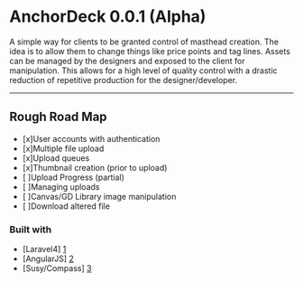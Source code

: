 # AnchorDeck 0.0.1 (Alpha)

A simple way for clients to be granted control of masthead creation. The idea is to allow them to change things like price points and tag lines.  Assets can be managed by the designers and exposed to the client for manipulation. This allows for a high level of quality control with a drastic reduction of repetitive production for the designer/developer.

---------------------------------------

## Rough Road Map

- [x]User accounts with authentication
- [x]Multiple file upload
- [x]Upload queues
- [x]Thumbnail creation (prior to upload)
- [ ]Upload Progress (partial)
- [ ]Managing uploads
- [ ]Canvas/GD Library image manipulation
- [ ]Download altered file



### Built with

*  [Laravel4] [1]
*  [AngularJS] [2]
*  [Susy/Compass] [3]

  [1]: http://four.laravel.com  "Laravel"
  [2]: http://angularjs.org/    "AngularJs"
  [3]: http://susy.oddbird.net/ "Susy"

